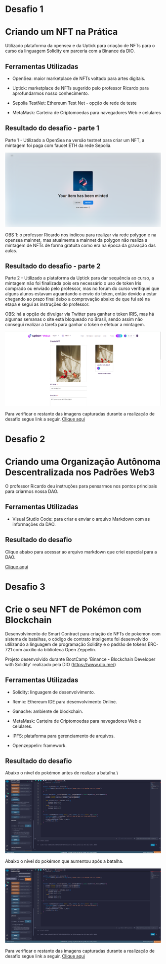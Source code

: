 # Desafio 1
# Criando um NFT na Prática

Utilizado plataforma da opensea e da Uptick para criação de NFTs para o curso da linguagem Solidity em parceria com a Binance da DIO.

## Ferramentas Utilizadas

- OpenSea: maior marketplace de NFTs voltado para artes digitais.

- Uptick: marketplace de NFTs sugerido pelo professor Ricardo para aprofundarmos nosso conhecimento.

- Sepolia TestNet: Ethereum Test Net - opção de rede de teste

- MetaMask: Carteira de Criptomoedas para navegadores Web e celulares

## Resultado do desafio - parte 1

Parte 1 - Utilizado a OpenSea na versão testnet para criar um NFT, a mintagem foi paga com faucet ETH da rede Sepolia.

![Opensea](https://github.com/leopoldosilvajr/DIO-NFTs/blob/main/images/6%20Ok%20da%20opensea.png)

OBS 1: o professor Ricardo nos indicou para realizar via rede polygon e na opensea mainnet, mas atualmente a mainnet da polygon não realiza a mintagem de NFTs de forma gratuita como era na época da gravação das aulas.

## Resultado do desafio - parte 2

Parte 2 - Utilizado a plataforma da Uptick para dar sequência ao curso, a mintagem não foi finalizada pois era necessário o uso de token Iris comprado ou enviado pelo professor, mas no forum do curso verifiquei que alguns alunos estavam aguardando o envio do token, então devido a estar chegando ao prazo final deixo a comprovação abaixo de que fui até na etapa e segui as instruções do professor.

OBS: há a opção de divulgar via Twitter para ganhar o token IRIS, mas há algumas semanas o site está bloqueado no Brasil, sendo assim não consegui realizar a tarefa para ganhar o token e efetuar a mintagem.

![Uptick](https://github.com/leopoldosilvajr/DIO-NFTs/blob/main/images/10%20Configuracao%20realizada.png)

Para verificar o restante das imagens capturadas durante a realização de desafio segue link a seguir. [Clique aqui](https://github.com/leopoldosilvajr/Token-ETH/tree/main/challenge)

# Desafio 2
# Criando uma Organização Autônoma Descentralizada nos Padrões Web3

O professor Ricardo deu instruções para pensarmos nos pontos principais para criarmos nossa DAO.

## Ferramentas Utilizadas

- Visual Studio Code: para criar e enviar o arquivo Markdown com as informações da DAO.

## Resultado do desafio

Clique abaixo para acessar ao arquivo markdown que criei especial para a DAO.

[Clique aqui](https://github.com/leopoldosilvajr/DIO-NFTs/blob/main/ABOUT-DAO.md)

# Desafio 3
# Crie o seu NFT de Pokémon com Blockchain

Desenvolvimento de Smart Contract para criação de NFTs de pokemon com sistema de batalhas, o código de contrato inteligente foi desenvolvido utilizando a linguagem de programação Solidity e o padrão de tokens ERC-721 com auxilio da biblioteca Open Zeppelin.

Projeto desenvolvido durante BootCamp 'Binance - Blockchain Developer with Solidity' realizado pela DIO (https://www.dio.me/)

## Ferramentas Utilizadas

- Solidity: linguagem de desenvolvimento.

- Remix: Ethereum IDE para desenvolvimento Online.

- Ganache: ambiente de blockchain.

- MetaMask: Carteira de Criptomoedas para navegadores Web e celulares.

- IPFS: plataforma para gerenciamento de arquivos.

- Openzeppelin: framework.

## Resultado do desafio

Abaixo o nível do pokémon antes de realizar a batalha.\

![Antes](https://github.com/leopoldosilvajr/DIO-NFTs/blob/main/images-pokemon/3%20Garchomp%20antes%20da%20batalha.png)

Abaixo o nível do pokémon que aumentou após a batalha.

![Depois](https://github.com/leopoldosilvajr/DIO-NFTs/blob/main/images-pokemon/5%20nivel%20apos%20batalha%20realizada.png)

Para verificar o restante das imagens capturadas durante a realização de desafio segue link a seguir. [Clique aqui](https://github.com/leopoldosilvajr/DIO-NFTs/tree/main/images-pokemon)
